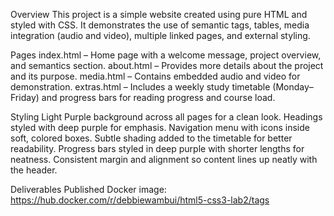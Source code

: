 Overview
This project is a simple website created using pure HTML and styled with CSS. It demonstrates the use of semantic tags, tables, media integration (audio and video), multiple linked pages, and external styling.

Pages
index.html – Home page with a welcome message, project overview, and semantics section.
about.html – Provides more details about the project and its purpose.
media.html – Contains embedded audio and video for demonstration.
extras.html – Includes a weekly study timetable (Monday–Friday) and progress bars for reading progress and course load.

Styling 
Light Purple background across all pages for a clean look.
Headings styled with deep purple for emphasis.
Navigation menu with icons inside soft, colored boxes.
Subtle shading added to the timetable for better readability.
Progress bars styled in deep purple with shorter lengths for neatness.
Consistent margin and alignment so content lines up neatly with the header.

Deliverables
Published Docker image: https://hub.docker.com/r/debbiewambui/html5-css3-lab2/tags 

